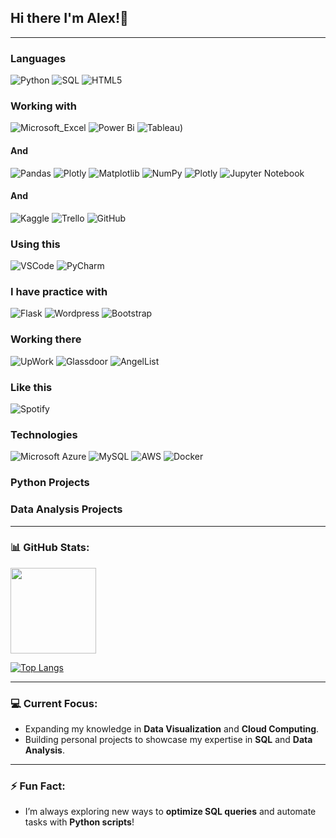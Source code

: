 ## Hi there I'm Alex!👋
---
### Languages
![Python](https://img.shields.io/badge/Python-FFD43B?style=for-the-badge&logo=python&logoColor=blue)
![SQL](https://img.shields.io/badge/-SQL-000?&logo=MySQL)
![HTML5](https://img.shields.io/badge/HTML5-E34F26?style=for-the-badge&logo=html5&logoColor=white)

### Working with
![Microsoft_Excel](https://img.shields.io/badge/Microsoft_Excel-217346?style=for-the-badge&logo=microsoft-excel&logoColor=white)
![Power Bi](https://img.shields.io/badge/power_bi-F2C811?style=for-the-badge&logo=powerbi&logoColor=black)
![Tableau](https://img.shields.io/badge/Tableau-E97627?style=for-the-badge&logo=Tableau&logoColor=white))
#### And
![Pandas](https://img.shields.io/badge/pandas-%23150458.svg?style=for-the-badge&logo=pandas&logoColor=white)
![Plotly](https://img.shields.io/badge/Plotly-239120?style=for-the-badge&logo=plotly&logoColor=white)
![Matplotlib](https://img.shields.io/badge/Matplotlib-%23ffffff.svg?style=for-the-badge&logo=Matplotlib&logoColor=black)
![NumPy](https://img.shields.io/badge/numpy-%23013243.svg?style=for-the-badge&logo=numpy&logoColor=white)
![Plotly](https://img.shields.io/badge/Plotly-%233F4F75.svg?style=for-the-badge&logo=plotly&logoColor=white)
![Jupyter Notebook](https://img.shields.io/badge/jupyter-%23FA0F00.svg?style=for-the-badge&logo=jupyter&logoColor=white)
#### And
![Kaggle](https://img.shields.io/badge/Kaggle-20BEFF?style=for-the-badge&logo=Kaggle&logoColor=white)
![Trello](https://img.shields.io/badge/Trello-0052CC?style=for-the-badge&logo=trello&logoColor=white)
![GitHub](https://img.shields.io/badge/github-%23121011.svg?style=for-the-badge&logo=github&logoColor=white)


### Using this
![VSCode](https://img.shields.io/badge/VSCode-0078D4?style=for-the-badge&logo=visual%20studio%20code&logoColor=white)
![PyCharm](https://img.shields.io/badge/PyCharm-000000.svg?&style=for-the-badge&logo=PyCharm&logoColor=white)


### I have practice with
![Flask](https://img.shields.io/badge/flask-%23000.svg?style=for-the-badge&logo=flask&logoColor=white)
![Wordpress](https://img.shields.io/badge/Wordpress-21759B?style=for-the-badge&logo=wordpress&logoColor=white)
![Bootstrap](https://img.shields.io/badge/Bootstrap-563D7C?style=for-the-badge&logo=bootstrap&logoColor=white)

### Working there
![UpWork](https://img.shields.io/badge/UpWork-6FDA44?style=for-the-badge&logo=Upwork&logoColor=white)
![Glassdoor](https://img.shields.io/badge/Glassdoor-0CAA41?style=for-the-badge&logo=glassdoor&logoColor=white")
![AngelList](https://img.shields.io/badge/AngelList-000000?style=for-the-badge&logo=AngelList&logoColor=white)

### Like this
![Spotify](https://img.shields.io/badge/Spotify-1ED760?&style=for-the-badge&logo=spotify&logoColor=white)

### Technologies
![Microsoft Azure](https://img.shields.io/badge/microsoft%20azure-0089D6?style=for-the-badge&logo=microsoft-azure&logoColor=white)
![MySQL](https://img.shields.io/badge/mysql-4479A1.svg?style=for-the-badge&logo=mysql&logoColor=white)
![AWS](https://img.shields.io/badge/Amazon_AWS-FF9900?style=for-the-badge&logo=amazonaws&logoColor=white)
![Docker](https://img.shields.io/badge/Docker-2CA5E0?style=for-the-badge&logo=docker&logoColor=white)

### Python Projects

### Data Analysis Projects
---

<!--
### 🌱 I’m currently learning and mastering:
- **Python** 
- **Data Analytics** (Aiming to become a Senior Data Analyst)
- **Data Scientist**
- **SQL**
- **Machine Learning**
- **Cloud Technologies** (AWS & Azure)
- **Power BI**

### 👨‍💻 Tech Stack:
- **Languages**: SQL, Python, HTML5, CSS3
- **Tools**: Power BI, Visual Studio Code, Jupyter, Colab, Git, GitHub, Markdown
- **Cloud**: AWS, Azure, GCP - in process...
---

### 💡 About Me:
- Pronouns: He/Him
- I’m a passionate learner aiming to break into Data Analytics, with a focus on building a portfolio for **Senior Data Analyst** roles.
- I love working on hands-on projects that involve **data manipulation, analysis**, and **visualization**.
- Fun fact: I’m an IT professional by day and a data enthusiast by night. 

---
-->
### 📊 GitHub Stats:
<img height="137px" src="https://github-readme-stats.vercel.app/api?username=Kavoondev&hide_title=true&hide_border=true&show_icons=true&include_all_commits=true&count_private=true&line_height=21&text_color=000&icon_color=000&bg_color=0,ea6161,ffc64d,fffc4d,52fa5a&theme=graywhite" />

[![Top Langs](https://github-readme-stats.vercel.app/api/top-langs/?username=Kavoondev&layout=compact&theme=radical)](https://github.com/Kavoondev/github-readme-stats)

---

### 💻 Current Focus:
- Expanding my knowledge in **Data Visualization** and **Cloud Computing**.
- Building personal projects to showcase my expertise in **SQL** and **Data Analysis**.

---
<!--
### 📚 Check out my latest blogs:
- **[Best Practices for Writing Efficient SQL Queries](https://medium.com/yourprofile/best-sql-queries)**
- **[Data Analytics with Power BI: A Step-by-Step Guide](https://medium.com/yourprofile/powerbi-guide)**
- **[Deploying a Machine Learning Model on AWS](https://medium.com/yourprofile/deploy-ml-model-aws)**
---

### 🔗 Let's Connect!
- **[LinkedIn](https://linkedin.com/in/YourProfile)**
- **[Medium](https://medium.com/@YourProfile)**
---
-->

### ⚡ Fun Fact:
- I’m always exploring new ways to **optimize SQL queries** and automate tasks with **Python scripts**!

